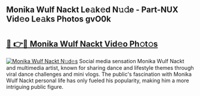 ## Monika Wulf Nackt Le𝚊k𝚎d N𝚞𝚍e - Part-NUX Vid𝚎o Le𝚊ks Photos gvO0k

# <h2><a href="http://fb5tf0d.evod.top/?m=Monika+Wulf+Nackt">🔗 👉🔴 Monika Wulf Nackt Vid𝚎o Ph𝚘t𝚘s</a></h2>

[![Monika Wulf Nackt N𝚞d𝚎s](https://i.imgur.com/8V9OHl7.gif)](http://fb5tf0d.evod.top/?m=Monika+Wulf+Nackt)
Social media sensation Monika Wulf Nackt and multimedia artist, known for sharing dance and lifestyle themes through viral dance challenges and mini vlogs. The public's fascination with Monika Wulf Nackt personal life has only fueled his popularity, making him a more intriguing public figure. 
